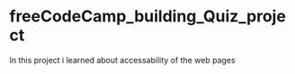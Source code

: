 # freeCodeCamp_building_Quiz_project
In this project i learned about accessability of the web pages
